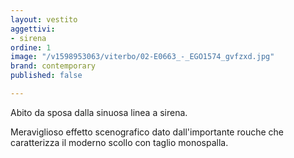 ```yaml
---
layout: vestito
aggettivi:
- sirena
ordine: 1
image: "/v1598953063/viterbo/02-E0663_-_EGO1574_gvfzxd.jpg"
brand: contemporary
published: false

---
```

Abito da sposa dalla sinuosa linea a sirena. 

Meraviglioso effetto scenografico dato dall'importante rouche che caratterizza il moderno scollo con taglio monospalla.